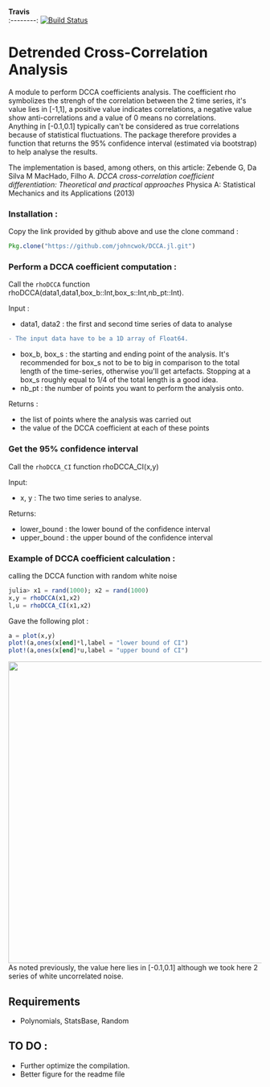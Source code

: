  **Travis**     
:--------:
[![Build Status](https://travis-ci.com/johncwok/DCCA.jl.svg?branch=master)](https://travis-ci.com/johncwok/DCCA.jl)

Detrended Cross-Correlation Analysis
=================================================

A module to perform DCCA coefficients analysis. The coefficient rho symbolizes the strengh of the correlation between the 2 time series, it's value lies in [-1,1], a positive value indicates correlations, a negative value show anti-correlations and a value of 0 means no correlations.\
Anything in [-0.1,0.1] typically can't be considered as true correlations because of statistical fluctuations. The package therefore provides a function that returns the 95% confidence interval (estimated via bootstrap) to help analyse the results.

The implementation is based, among others, on this article:
Zebende G, Da Silva M MacHado, Filho A. *DCCA cross-correlation coefficient differentiation: Theoretical and practical approaches* Physica A: Statistical Mechanics and its Applications
(2013)

### Installation :

Copy the link provided by github above and use the clone command :
```Julia
Pkg.clone("https://github.com/johncwok/DCCA.jl.git")
```

### Perform a DCCA coefficient computation :

Call the ```rhoDCCA``` function rhoDCCA(data1,data1,box_b::Int,box_s::Int,nb_pt::Int).

Input :
* data1, data2 : the first  and second time series of data to analyse
```diff
- The input data have to be a 1D array of Float64.
```
* box_b, box_s : the starting and ending point of the analysis. It's recommended for box_s not to be to big in comparison to 
the total length of the time-series, otherwise you'll get artefacts. Stopping at a box_s roughly equal to 1/4 of the total length 
is a good idea.
* nb_pt : the number of points you want to perform the analysis onto. 

Returns :
* the list of points where the analysis was carried out
* the value of the DCCA coefficient at each of these points

### Get the 95% confidence interval

Call the ```rhoDCCA_CI``` function rhoDCCA_CI(x,y)

Input:
* x, y : The two time series to analyse.

Returns:
* lower_bound : the lower bound of the confidence interval
* upper_bound : the upper bound of the confidence interval


### Example of DCCA coefficient calculation :

calling the DCCA function with random white noise

```julia
julia> x1 = rand(1000); x2 = rand(1000)
x,y = rhoDCCA(x1,x2)
l,u = rhoDCCA_CI(x1,x2)
```
Gave the following plot :

```julia
a = plot(x,y)
plot!(a,ones(x[end]*l,label = "lower bound of CI")  
plot!(a,ones(x[end]*u,label = "upper bound of CI")  
```
<img src="https://user-images.githubusercontent.com/34754896/69163454-82224680-0aee-11ea-8437-3b56cb0770b8.JPG" width="600">
As noted previously, the value here lies in [-0.1,0.1] although we took here 2 series of white uncorrelated noise.


Requirements
------------

* Polynomials, StatsBase, Random


TO DO :
------------
- Further optimize the compilation.
- Better figure for the readme file

